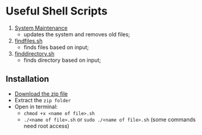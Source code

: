 # Useful Shell Scripts

1. [System Maintenance](https://github.com/RegusAl/shell-scripts/blob/main/System_Maintenance.sh)
    - updates the system and removes old files;
2. [findfiles.sh](https://github.com/RegusAl/shell-scripts/blob/main/findfiles.sh)
    - finds files based on input;
3. [finddirectory.sh](https://github.com/RegusAl/shell-scripts/blob/main/finddisrectory.sh)
    - finds directory based on input;




## Installation

- [Download the zip file](https://github.com/RegusAl/shell-scripts/archive/refs/heads/main.zip)
- Extract the `zip folder`
- Open in terminal:
    - `chmod +x <name of file>.sh`
    - `./<name of file>.sh` or `sudo ./<name of file>.sh` (some commands need root access)
